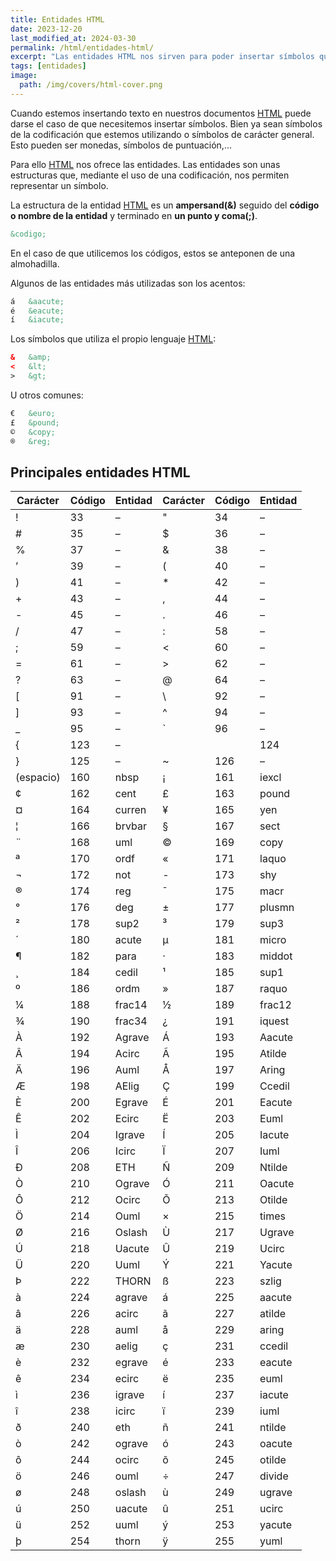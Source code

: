 ```yaml
---
title: Entidades HTML
date: 2023-12-20
last_modified_at: 2024-03-30
permalink: /html/entidades-html/
excerpt: "Las entidades HTML nos sirven para poder insertar símbolos que se vean de forma correcta en cualquier codificación del lenguaje."
tags: [entidades]
image:
  path: /img/covers/html-cover.png
---
```


Cuando estemos insertando texto en nuestros documentos [HTML](https://www.manualweb.net/html/) puede darse el caso de que necesitemos insertar símbolos. Bien ya sean símbolos de la codificación que estemos utilizando o símbolos de carácter general. Esto pueden ser monedas, símbolos de puntuación,…


Para ello [HTML](https://www.manualweb.net/html/) nos ofrece las entidades. Las entidades son unas estructuras que, mediante el uso de una codificación, nos permiten representar un símbolo.


La estructura de la entidad [HTML](https://www.manualweb.net/html/) es un **ampersand(&)** seguido del **código o nombre de la entidad** y terminado en **un punto y coma(;)**.


```html
&codigo;
```


En el caso de que utilicemos los códigos, estos se anteponen de una almohadilla.


Algunos de las entidades más utilizadas son los acentos:


```html
á   &aacute;
é   &eacute;
í   &iacute;
```


Los símbolos que utiliza el propio lenguaje [HTML](https://www.manualweb.net/html/):


```html
&   &amp;
<   &lt;
>   &gt;
```


U otros comunes:


```html
€   &euro;
£   &pound;
©   &copy;
®   &reg;
```


## Principales entidades HTML


| Carácter  | Código | Entidad | Carácter | Código | Entidad |
| --------- | ------ | ------- | -------- | ------ | ------- |
| !         | 33     | –       | "        | 34     | –       |
| #         | 35     | –       | $        | 36     | –       |
| %         | 37     | –       | &        | 38     | –       |
| ’         | 39     | –       | (        | 40     | –       |
| )         | 41     | –       | *        | 42     | –       |
| +         | 43     | –       | ,        | 44     | –       |
| -         | 45     | –       | .        | 46     | –       |
| /         | 47     | –       | :        | 58     | –       |
| ;         | 59     | –       | <        | 60     | –       |
| =         | 61     | –       | >        | 62     | –       |
| ?         | 63     | –       | @        | 64     | –       |
| [         | 91     | –       | \        | 92     | –       |
| ]         | 93     | –       | ^        | 94     | –       |
| _         | 95     | –       | `        | 96     | –       |
| {         | 123    | –       | |        | 124    | -       |
| }         | 125    | –       | ~        | 126    | –       |
| (espacio) | 160    | nbsp    | ¡        | 161    | iexcl   |
| ¢         | 162    | cent    | £        | 163    | pound   |
| ¤         | 164    | curren  | ¥        | 165    | yen     |
| ¦         | 166    | brvbar  | §        | 167    | sect    |
| ¨         | 168    | uml     | ©        | 169    | copy    |
| ª         | 170    | ordf    | «        | 171    | laquo   |
| ¬         | 172    | not     | -        | 173    | shy     |
| ®         | 174    | reg     | ¯        | 175    | macr    |
| °         | 176    | deg     | ±        | 177    | plusmn  |
| ²         | 178    | sup2    | ³        | 179    | sup3    |
| ´         | 180    | acute   | µ        | 181    | micro   |
| ¶         | 182    | para    | ·        | 183    | middot  |
| ¸         | 184    | cedil   | ¹        | 185    | sup1    |
| º         | 186    | ordm    | »        | 187    | raquo   |
| ¼         | 188    | frac14  | ½        | 189    | frac12  |
| ¾         | 190    | frac34  | ¿        | 191    | iquest  |
| À         | 192    | Agrave  | Á        | 193    | Aacute  |
| Â         | 194    | Acirc   | Ã        | 195    | Atilde  |
| Ä         | 196    | Auml    | Å        | 197    | Aring   |
| Æ         | 198    | AElig   | Ç        | 199    | Ccedil  |
| È         | 200    | Egrave  | É        | 201    | Eacute  |
| Ê         | 202    | Ecirc   | Ë        | 203    | Euml    |
| Ì         | 204    | Igrave  | Í        | 205    | Iacute  |
| Î         | 206    | Icirc   | Ï        | 207    | Iuml    |
| Ð         | 208    | ETH     | Ñ        | 209    | Ntilde  |
| Ò         | 210    | Ograve  | Ó        | 211    | Oacute  |
| Ô         | 212    | Ocirc   | Õ        | 213    | Otilde  |
| Ö         | 214    | Ouml    | ×        | 215    | times   |
| Ø         | 216    | Oslash  | Ù        | 217    | Ugrave  |
| Ú         | 218    | Uacute  | Û        | 219    | Ucirc   |
| Ü         | 220    | Uuml    | Ý        | 221    | Yacute  |
| Þ         | 222    | THORN   | ß        | 223    | szlig   |
| à         | 224    | agrave  | á        | 225    | aacute  |
| â         | 226    | acirc   | ã        | 227    | atilde  |
| ä         | 228    | auml    | å        | 229    | aring   |
| æ         | 230    | aelig   | ç        | 231    | ccedil  |
| è         | 232    | egrave  | é        | 233    | eacute  |
| ê         | 234    | ecirc   | ë        | 235    | euml    |
| ì         | 236    | igrave  | í        | 237    | iacute  |
| î         | 238    | icirc   | ï        | 239    | iuml    |
| ð         | 240    | eth     | ñ        | 241    | ntilde  |
| ò         | 242    | ograve  | ó        | 243    | oacute  |
| ô         | 244    | ocirc   | õ        | 245    | otilde  |
| ö         | 246    | ouml    | ÷        | 247    | divide  |
| ø         | 248    | oslash  | ù        | 249    | ugrave  |
| ú         | 250    | uacute  | û        | 251    | ucirc   |
| ü         | 252    | uuml    | ý        | 253    | yacute  |
| þ         | 254    | thorn   | ÿ        | 255    | yuml    |

